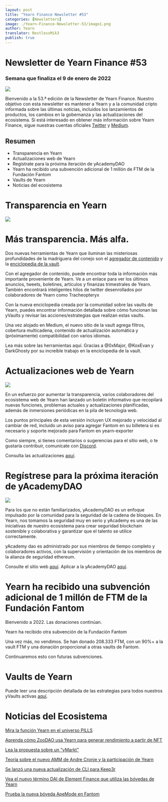 ```yaml
---
layout: post
title: "Yearn Finance Newsletter #53"
categories: [Newsletters]
image: ./Yearn-Finance-Newsletter-53/image1.png
author: Yearn
translator: RestlessMik3
publish: true
---
```


# Newsletter de Yearn Finance #53

### Semana que finaliza el 9 de enero de 2022

![](image1.png)

Bienvenido a la 53.ª edición de la Newsletter de Yearn Finance. Nuestro objetivo con esta newsletter es mantener a Yearn y a la comunidad cripto informada sobre las últimas noticias, incluidos los lanzamientos de productos, los cambios en la gobernanza y las actualizaciones del ecosistema. Si está interesado en obtener más información sobre Yearn Finance, sigue nuestras cuentas oficiales [Twitter](https://twitter.com/iearnfinance) y [Medium](https://medium.com/iearn).

## Resumen

- Transparencia en Yearn
- Actualizaciones web de Yearn
- Regístrate para la próxima iteración de yAcademyDAO
- Yearn ha recibido una subvención adicional de 1 millón de FTM de la Fundación Fantom
- Vaults de Yearn
- Noticias del ecosistema

# Transparencia en Yearn

![](image2.png)

# Más transparencia. Más alfa.

Dos nuevas herramientas de Yearn que iluminan las misteriosas profundidades de la madriguera del conejo son el [agregador de contenido](https://blog.yearn.finance/) y la [enciclopedia de la vault](https://vaults.yearn.finance/).

Con el agregador de contenido, puede encontrar toda la información más importante proveniente de Yearn. Ve a un enlace para ver los últimos anuncios, tweets, boletines, artículos y finanzas trimestrales de Yearn. También encontrará inteligentes hilos de twitter desenrollados por colaboradores de Yearn como Tracheopteryx

Con la nueva enciclopedia creada por la comunidad sobre las vaults de Yearn, puedes encontrar información detallada sobre cómo funcionan las yVaults y revisar las acciones/estrategias que realizan estas vaults.

Una vez alojado en Medium, el nuevo sitio de la vault agrega filtros, cobertura multicadena, contenido de actualización automática y (próximamente) compatibilidad con varios idiomas.

Lea más sobre las herramientas aquí. Gracias a @0xMajor, @KoxEvan y DarkGhosty por su increíble trabajo en la enciclopedia de la vault.

# Actualizaciones web de Yearn

![](image3.png)

En un esfuerzo por aumentar la transparencia, varios colaboradores del ecosistema web de Yearn han lanzado un boletín informativo que recopilará nuevas funciones, problemas actuales y actualizaciones planificadas, además de inmersiones periódicas en la pila de tecnología web.

Los puntos principales de esta versión incluyen UX mejorado y velocidad al cambiar de red, incluido un aviso para agregar Fantom en su billetera si es necesario y soporte mejorado para Fantom en yearn-exporter

Como siempre, si tienes comentarios o sugerencias para el sitio web, o te gustaría contribuir, comunícate con [Discord](https://discord.com/invite/yearn).

Consulta las actualizaciones [aquí](https://yearnweb.substack.com/p/update-jan-5-2022?showWelcome=true).

# Regístrese para la próxima iteración de yAcademyDAO

![](image4.png)

Para los que no están familiarizados, yAcademyDAO es un enfoque impulsado por la comunidad para la seguridad de la cadena de bloques. En Yearn, nos tomamos la seguridad muy en serio y yAcademy es una de las iniciativas de nuestro ecosistema para crear seguridad blockchain sostenible y colaborativa y garantizar que el talento se utilice correctamente.

yAcademy dao es administrado por sus miembros de tiempo completo y colaboradores activos, con la supervisión y orientación de los miembros de la alianza de seguridad ethereum.

Consulte el sitio web [aquí](https://yacademy.github.io/). Aplicar a la yAcademyDAO [aquí](https://docs.google.com/forms/d/e/1FAIpQLSfc5VUYOyG_cRpiRkymJOVoHluFOuiYMRONX-R7xRuvWM25Xg/viewform).

# Yearn ha recibido una subvención adicional de 1 millón de FTM de la Fundación Fantom

Bienvenido a 2022. Las donaciones continúan.

Yearn ha recibido otra subvención de la Fundación Fantom

Una vez más, no vendimos. Se han donado 208.333 FTM, con un 90%+ a la vault FTM y una donación proporcional a otras vaults de Fantom.

Continuaremos esto con futuras subvenciones.

# Vaults de Yearn

Puede leer una descripción detallada de las estrategias para todos nuestros yVaults activas [aquí](https://medium.com/yearn-state-of-the-vaults/the-vaults-at-yearn-9237905ffed3).

# Noticias del Ecosistema 

[Mira la función Yearn en el universo PILLS](https://twitter.com/pillsuniverse/status/1478321675510763520)

[Aprenda cómo ZooDAO usa Yearn para generar rendimiento a partir de NFT](https://twitter.com/ZooDAO/status/1480244287526916105)

[Lea la propuesta sobre un “yMarkt”](https://gov.yearn.finance/t/proposal-ymarkt-the-best-buybacks-can-get/12166)

[Teoría sobre el nuevo AMM de Andre Cronje y la participación de Yearn](https://gov.yearn.finance/t/yfi-solid-theorycrafting/12181)

[Se lanzó una nueva actualización de CLI para Keep3r](https://twitter.com/DeFi_Wonderland/status/1478061081956343812)

[Vea el nuevo término DAI de Element Finance que utiliza las bóvedas de Yearn](https://twitter.com/element_fi/status/1478819507829293058)

[Prueba la nueva bóveda ApeMode en Fantom](https://twitter.com/poolpitako/status/1479271890933923843)
